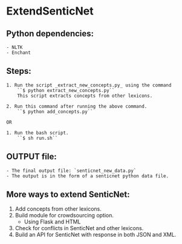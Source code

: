 # ExtendSenticNet


## Python dependencies:
	- NLTK
	- Enchant

## Steps:
	1. Run the script _extract_new_concepts.py_ using the command
		``$ python extract_new_concepts.py``
		This script extracts concepts from other lexicons.

	2. Run this command after running the above command.
		``$ python add_concepts.py``

	OR

	1. Run the bash script.
		``$ sh run.sh``

## OUTPUT file:
	- The final output file: `senticnet_new_data.py`
	- The output is in the form of a senticnet python data file.

## More ways to extend SenticNet:
1. Add concepts from other lexicons.
2. Build module for crowdsourcing option.
	- Using Flask and HTML
3. Check for conflicts in SenticNet and other lexicons.
4. Build an API for SenticNet with response in both JSON and XML.